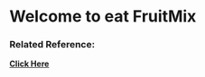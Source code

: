 # Welcome to eat FruitMix
### Related Reference:
[**Click Here**](https://github.com/JiangWeiGitHub/FruitMix/blob/master/doc/index.md)
